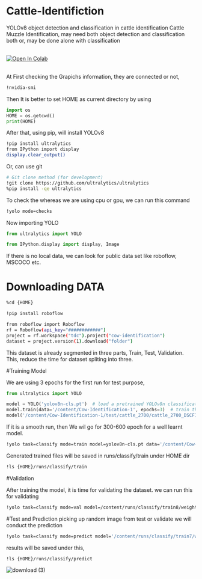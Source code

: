 # Cattle-Identifiction
YOLOv8 object detection and classification in cattle identification
Cattle Muzzle Identification, may need both object detection and classification both or, may be done alone with classification

<br>
<div>
  <a href="https://colab.research.google.com/github/s4ki3f/yolo/blob/main/notebooks/train-yolov8-object-classification-on-custom-dataset.ipynb"><img src="https://colab.research.google.com/assets/colab-badge.svg" alt="Open In Colab"></a>
</div>
<br>

At First checking the Grapichs information, they are connected or not,
```bash
!nvidia-smi
```
Then It is better to set HOME as current directory by using 
```python
import os
HOME = os.getcwd()
print(HOME)
```
After that, using pip, will install YOLOv8
```bash
!pip install ultralytics
from IPython import display
display.clear_output()
```
Or, can use git
```bash
# Git clone method (for development)
!git clone https://github.com/ultralytics/ultralytics
%pip install -qe ultralytics
```

To check the whereas we are using cpu or gpu, we can run this command
```bash
!yolo mode=checks
```

Now importing YOLO
```python
from ultralytics import YOLO

from IPython.display import display, Image
```
If there is no local data, we can look for public data set like roboflow, MSCOCO etc.

# Downloading DATA

```bash
%cd {HOME}

!pip install roboflow

from roboflow import Roboflow
rf = Roboflow(api_key="############")
project = rf.workspace("tdc").project("cow-identification")
dataset = project.version(1).download("folder")
```
This dataset is already segmented in three parts, Train, Test, Validation. This, reduce the time for dataset spliting into three.

#Training Model

We are using 3 epochs for the first run for test purpose,
```python
from ultralytics import YOLO

model = YOLO('yolov8n-cls.pt')  # load a pretrained YOLOv8n classification model
model.train(data='/content/Cow-Identification-1', epochs=3)  # train the model
model('/content/Cow-Identification-1/test/cattle_2700/cattle_2700_DSCF1273_jpg.rf.18e7015665545779572565fd6002ce77.jpg')  # predict on an image
```
If it is a smooth run, then We wil go for 300-600 epoch for a well learnt model.

```bash
!yolo task=classify mode=train model=yolov8n-cls.pt data='/content/Cow-Identification-1' epochs=300
```
Generated trained files will be saved in runs/classify/train under HOME dir
```bash
!ls {HOME}/runs/classify/train
```

#Validation

After training the model, it is time for validating the dataset.
we can run this for validating
```bash
!yolo task=classify mode=val model=/content/runs/classify/train8/weights/best.pt data='/content/Cow-Identification-1'
```
#Test and Prediction
picking up random image from test or validate we will conduct the prediction

```bash
!yolo task=classify mode=predict model='/content/runs/classify/train7/weights/best.pt' conf=0.25 source='/content/Cow-Identification-1/test/cattle_2700/cattle_2700_DSCF1273_jpg.rf.18e7015665545779572565fd6002ce77.jpg'
```

results will be saved under this,
```bash
!ls {HOME}/runs/classify/predict
```
![download (3)](https://user-images.githubusercontent.com/29111757/214815910-3551949f-bfd5-4b67-95f9-8ee84f46b6f9.png)


